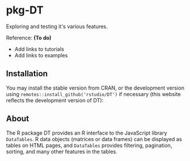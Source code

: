 # pkg-DT
Exploring and testing it's various features.

Reference: **(To do)**
  * Add links to tutorials 
  * Add links to examples

## Installation
You may install the stable version from CRAN, or the development version using `remotes::install_github('rstudio/DT')` if necessary (this website reflects the development version of DT):

## About
The R package DT provides an R interface to the JavaScript library `DataTables`. R data objects (matrices or data frames) can be displayed as tables on HTML pages, and `DataTables` provides filtering, pagination, sorting, and many other features in the tables.

